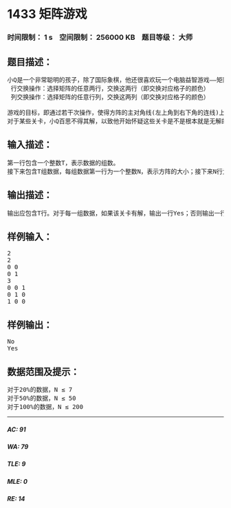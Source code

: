 # 1433 矩阵游戏   
### 时间限制： 1 s&nbsp;&nbsp;&nbsp;&nbsp;空间限制： 256000 KB&nbsp;&nbsp;&nbsp;&nbsp;题目等级： 大师  
## 题目描述：  

<pre>
小Q是一个非常聪明的孩子，除了国际象棋，他还很喜欢玩一个电脑益智游戏——矩阵游戏。矩阵游戏在一个N*N黑白方阵进行（如同国际象棋一般，只是颜色是随意的）。每次可以对该矩阵进行两种操作：
 行交换操作：选择矩阵的任意两行，交换这两行（即交换对应格子的颜色）
 列交换操作：选择矩阵的任意行列，交换这两列（即交换对应格子的颜色）
 
游戏的目标，即通过若干次操作，使得方阵的主对角线(左上角到右下角的连线)上的格子均为黑色。
对于某些关卡，小Q百思不得其解，以致他开始怀疑这些关卡是不是根本就是无解的！！于是小Q决定写一个程序来判断这些关卡是否有解。
</pre>
  
  
## 输入描述：  

<pre>
第一行包含一个整数T，表示数据的组数。
接下来包含T组数据，每组数据第一行为一个整数N，表示方阵的大小；接下来N行为一个N*N的01矩阵（0表示白色，1表示黑色）。
</pre>
  
  
## 输出描述：  

<pre>
输出应包含T行。对于每一组数据，如果该关卡有解，输出一行Yes；否则输出一行No。
</pre>
  
  
## 样例输入：  

<pre>
2
2
0 0
0 1
3
0 0 1
0 1 0
1 0 0
</pre>
  
  
## 样例输出：  

<pre>
No
Yes
</pre>
  
  
## 数据范围及提示：  

<pre>
对于20%的数据，N ≤ 7
对于50%的数据，N ≤ 50
对于100%的数据，N ≤ 200
</pre>
  
  
***  

##### AC: 91  
##### WA: 79  
##### TLE: 9  
##### MLE: 0  
##### RE: 14  
